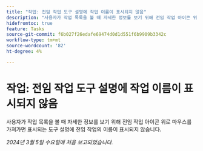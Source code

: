 ```yaml
---
title: "작업: 전임 작업 도구 설명에 작업 이름이 표시되지 않음"
description: "사용자가 작업 목록을 볼 때 자세한 정보를 보기 위해 전임 작업 아이콘 위로 마우스를 가져가면 표시되는 도구 설명에 전임 작업의 이름이 표시되지 않습니다."
hidefromtoc: true
feature: Tasks
source-git-commit: f6b027f26edafe69474d0d1d551f6b9909b3342c
workflow-type: tm+mt
source-wordcount: '82'
ht-degree: 4%

---
```



# 작업: 전임 작업 도구 설명에 작업 이름이 표시되지 않음

사용자가 작업 목록을 볼 때 자세한 정보를 보기 위해 전임 작업 아이콘 위로 마우스를 가져가면 표시되는 도구 설명에 전임 작업의 이름이 표시되지 않습니다.

_2024년 3월 5일 수요일에 처음 보고되었습니다._
